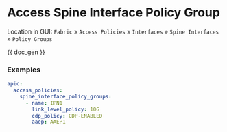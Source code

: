 # Access Spine Interface Policy Group

Location in GUI:
`Fabric` » `Access Policies` » `Interfaces` » `Spine Interfaces` » `Policy Groups`


{{ doc_gen }}

### Examples

```yaml
apic:
  access_policies:
    spine_interface_policy_groups:
      - name: IPN1
        link_level_policy: 10G
        cdp_policy: CDP-ENABLED
        aaep: AAEP1
```
